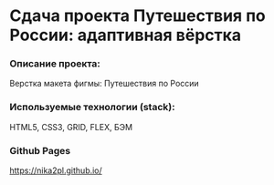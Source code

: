 # Сдача проекта Путешествия по России: адаптивная вёрстка

### Описание проекта:
Верстка макета фигмы: Путешествия по России

### Используемые технологии (stack):
HTML5, CSS3, GRID, FLEX, БЭМ

### Github Pages
https://nika2pl.github.io/